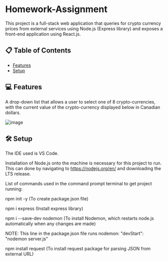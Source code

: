 # Homework-Assignment
This project is a full-stack web application that queries for crypto currency prices from external services using Node.js (Express library) and 
exposes a front-end application using React.js.

## 📋 Table of Contents
- [Features](#-features)
- [Setup](#-setup)

## 💻 Features

A drop-down list that allows a user to select one of 8 crypto-currencies, with the current value of the crypto-currency
displayed below in Canadian dollars.

![image](https://user-images.githubusercontent.com/54924158/164591435-05372b6f-46bc-4e05-aafe-274e03d00f87.png)


## 🛠️ Setup

The IDE used is VS Code.

Installation of Node.js onto the machine is necessary for this project to run. This can done by navigating to https://nodejs.org/en/ 
and downloading the LTS release. 

List of commands used in the command prompt terminal to get project running: 

npm init -y (To create package.json file)

npm i express (Install express library)

npm i --save-dev nodemon (To install Nodemon, which restarts node.js automatically when any changes are made)


NOTE: This line in the package.json file runs nodemon: "devStart": "nodemon server.js"

npm install request (To install request package for parsing JSON from external URL)
